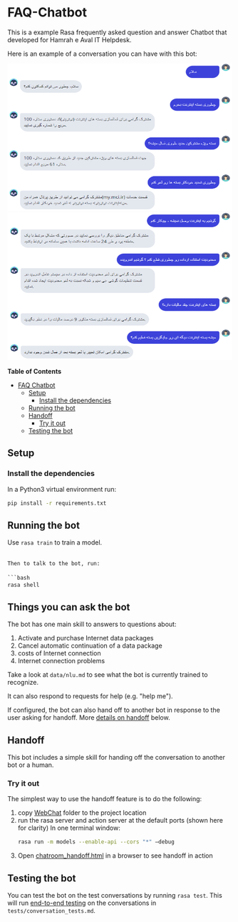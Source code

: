 # FAQ-Chatbot

This is a example Rasa frequently asked question and answer Chatbot that developed for Hamrah e Aval IT Helpdesk.

Here is an example of a conversation you can have with this bot:

<img src="./screenshots/demo_1.png" width="550" height="330">
<img src="./screenshots/demo_2.png" width="550" height="330">


**Table of Contents**

- [FAQ Chatbot](#FAQ-Chatbot)
  - [Setup](#setup)
    - [Install the dependencies](#install-the-dependencies)
  - [Running the bot](#running-the-bot)
  - [Handoff](#handoff)
    - [Try it out](#try-it-out)
  - [Testing the bot](#testing-the-bot)

<!-- END doctoc generated TOC please keep comment here to allow auto update -->

## Setup

### Install the dependencies

In a Python3 virtual environment run:

```bash
pip install -r requirements.txt
```

## Running the bot

Use `rasa train` to train a model.
```

Then to talk to the bot, run:

```bash
rasa shell
```
## Things you can ask the bot

The bot has one main skill to answers to questions about:
1. Activate and purchase Internet data packages
2. Cancel automatic continuation of a data package
3. costs of Internet connection
4. Internet connection problems

Take a look at `data/nlu.md` to see what the bot is currently trained to recognize.

It can also respond to requests for help (e.g. "help me").

If configured, the bot can also hand off to another bot in response to the user asking for handoff. More [details on handoff](#handoff) below.


## Handoff

This bot includes a simple skill for handing off the conversation to another bot or a human.


### Try it out

The simplest way to use the handoff feature is to do the following:

1. copy [WebChat](WebChat) folder to the project location
5. run the rasa server and action server at the default ports (shown here for clarity)
   In one terminal window:
    ```bash
    rasa run -m models --enable-api --cors "*" –debug
    ```
7. Open [chatroom_handoff.html](WebChat/index.html) in a browser to see handoff in action


## Testing the bot

You can test the bot on the test conversations by running  `rasa test`.
This will run [end-to-end testing](https://rasa.com/docs/rasa/user-guide/testing-your-assistant/#end-to-end-testing) on the conversations in `tests/conversation_tests.md`.
